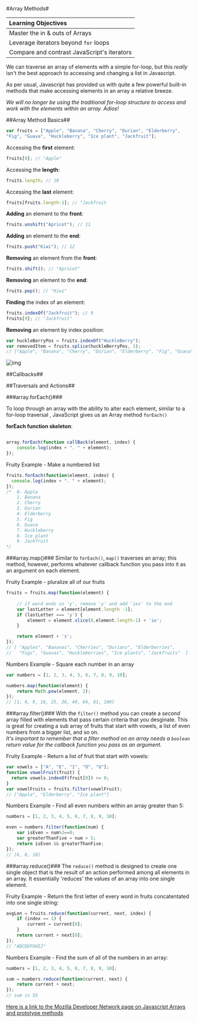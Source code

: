 #Array Methods#

|Learning Objectives|
| :--- |
| Master the in & outs of Arrays  |
| Leverage iterators beyond `for` loops|
| Compare and contrast JavaScript's iterators |


We can traverse an array of elements with a simple for-loop, but this *really* isn't the best approach to accessing and changing a list in Javascript.

As per usual, Javascript has provided us with quite a few powerful built-in methods that make accessing elements in an array a relative breeze.

*We will no longer be using the traditional for-loop structure to access and work with the elements within an array.  Adios!*

##Array Method Basics##

```javascript
var fruits = ["Apple", "Banana", "Cherry", "Durian", "Elderberry", 
"Fig", "Guava", "Huckleberry", "Ice plant", "Jackfruit"];
```

Accessing the **first** element:  

```javascript
fruits[0]; // "Apple"
```

Accessing the **length**:

```javascript
fruits.length; // 10
```
Accessing the **last** element:  

```javascript
fruits[fruits.length-1]; // "Jackfruit
```
**Adding** an element to the **front**:

```javascript
fruits.unshift("Apricot"); // 11
```

**Adding** an element to the **end**:  

```javascript
fruits.push("Kiwi"); // 12
``` 

**Removing** an element from the **front**:

```javascript
fruits.shift(); // "Apricot"
```

**Removing** an element to the **end**:  

```javascript
fruits.pop(); // "Kiwi"
``` 
**Finding** the index of an element:  

```javascript
fruits.indexOf("Jackfruit"); // 9
fruits[9]; // "Jackfruit"
```

**Removing** an element by index position:  
  
```javascript
var huckleBerryPos = fruits.indexOf("HuckleBerry");
var removedItem = fruits.splice(huckleBerryPos, 1); 
// ["Apple", "Banana", "Cherry", "Durian", "Elderberry", "Fig", "Guava", "Ice plant", "Jackfruit"];
```

![img](http://www.frusion.com/media/1011/fruit-row.png)


##Callbacks##

<!--notes on callbacks here-->

##Traversals and Actions##

###array.forEach()###

To loop through an array with the ability to alter each element, similar to a for-loop traversal , JavaScript gives us an Array method `forEach()`

**forEach function skeleton**:

```javascript

array.forEach(function callBack(element, index) {
    console.log(index + ". " + element); 
});
```

Fruity Example - Make a numbered list

```javascript
fruits.forEach(function(element, index) {
  console.log(index + ". " + element);
});
/*	0. Apple 
	1. Banana 
	2. Cherry 
	3. Durian 
	4. Elderberry
	5. Fig
	6. Guava
	7. Huckleberry
	8. Ice plant
	9. Jackfruit
*/
```
     
###array.map()###
Similar to `forEach()`, `map()` traverses an array; this method, however, performs whatever callback function you pass into it as an argument on each element. 


Fruity Example - pluralize all of our fruits  

```javascript
fruits = fruits.map(function(element) {
	
	// if word ends in 'y', remove 'y' and add 'ies' to the end
  	var lastLetter = element[element.length -1];
   	if (lastLetter === 'y') { 
  		element = element.slice(0,element.length-1) + 'ie';
	}

  	return element + 's';
});
// [ "Apples", "Bananas", "Cherries", "Durians", "Elderberries",
//   "Figs", "Guavas", "Huckleberries", "Ice plants", "Jackfruits"  ]
```

Numbers Example - Square each number in an array

```javascript
var numbers = [1, 2, 3, 4, 5, 6, 7, 8, 9, 10];

numbers.map(function(element) {
	return Math.pow(element, 2);
});
// [1, 4, 9, 16, 25, 36, 49, 64, 81, 100]
```


###array.filter()###
With the `filter()` method you can create a *second* array filled with elements that pass certain criteria that you desginate.  This is great for creating a sub array of fruits that start with vowels, a list of even numbers from a bigger list, and so on.  
  *It's important to remember that a filter method on an array needs a `boolean` return value for the callback function you pass as an argument.*  
  
Fruity Example - Return a list of fruit that start with vowels:  

```javascript 
var vowels = ["A", "E", "I", "O", "U"];
function vowelFruit(fruit) {
  return vowels.indexOf(fruit[0]) >= 0;
}
var vowelFruits = fruits.filter(vowelFruit);
// ["Apple", "Elderberry", "Ice plant"]

```
Numbers Example - Find all even numbers within an array greater than 5:  

```javascript 
numbers = [1, 2, 3, 4, 5, 6, 7, 8, 9, 10];

even = numbers.filter(function(num) {
	var isEven = num%2==0;
    var greaterThanFive = num > 5;
    return isEven && greaterThanFive;
});
// [6, 8, 10]

```

###array.reduce()###
The `reduce()` method is designed to create one single object that is the result of an action performed among all elements in an array.  It essentially 'reduces' the values of an array into one single element.

Fruity Example - Return the first letter of every word in fruits concatentated into one single string:  

```javascript 
avgLen = fruits.reduce(function(current, next, index) {
    if (index == 1) { 
    	current = current[0]; 
    }
	return current + next[0];
});
// "ABCDEFGHIJ"

```
Numbers Example - Find the sum of all of the numbers in an array:

```javascript 
numbers = [1, 2, 3, 4, 5, 6, 7, 8, 9, 10];

sum = numbers.reduce(function(current, next) {
	return current + next; 
});
// sum is 55

```



[Here is a link to the Mozilla Developer Network page on Javascript Arrays and prototype methods](https://developer.mozilla.org/en-US/docs/Web/JavaScript/Reference/Global_Objects/Array)